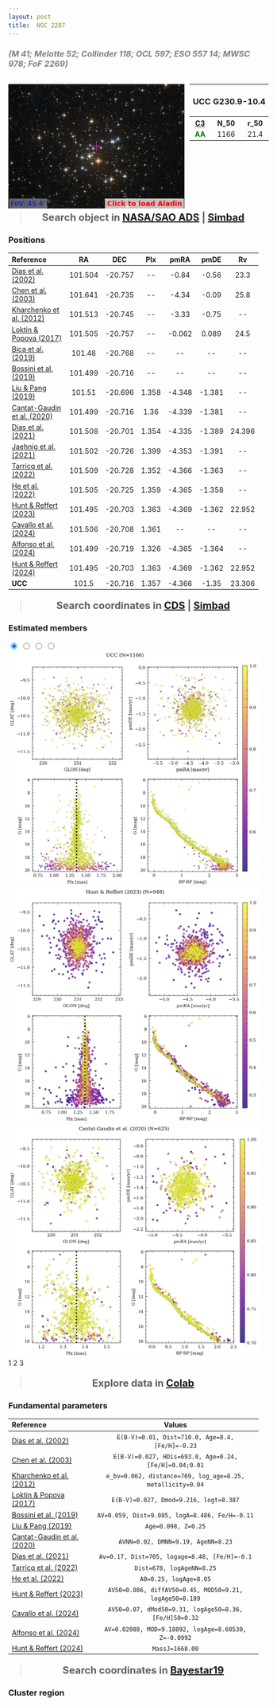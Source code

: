 ```yaml
---
layout: post
title:  NGC 2287
---
```

<h3><span style="color: #808080;"><i>(M 41; Melotte 52; Collinder 118; OCL 597; ESO 557 14; MWSC 978; FoF 2269)</i></span></h3><div style="display: flex; justify-content: space-between; width:720px;height:250px">
<div style="text-align: center;">

<!-- Static image + data attributes for FOV and target -->
<img id="aladin_img"
     data-umami-event="aladin_load"
     src="https://raw.githubusercontent.com/ucc23/Q3N/main/plots/ngc2287_aladin.webp"
     alt="Click to load Aladin Lite" 
     style="width:355px;height:250px; cursor: pointer;"
     data-fov="0.713" 
     data-target="101.5 -20.716"/>
<!-- Div to contain Aladin Lite viewer -->
<div id="aladin-lite-div" style="width:355px;height:250px;display:none;"></div>
<!-- Aladin Lite script (will be loaded after the image is clicked) -->
<script src="{{ site.baseurl }}/scripts/aladin_load.js"></script>

</div>
<!-- Left block -->

<table style="width:355px;height:250px;">
  <!-- Row 1 (title) -->
  <tr>
    <td colspan="5"><h3>UCC G230.9-10.4</h3></td>
  </tr>
  <!-- Row 2 -->
  <tr>
    <th style="text-align: center;"><a href="https://ucc.ar/faq#what-is-the-c3-parameter" title="Combined class">C3</a></th>
    <th style="text-align: center;"><div title="Stars with membership probability >50%">N_50</div></th>
    <th style="text-align: center;"><div title="Radius that contains half the members [arcmin]">r_50</div></th>
  </tr>
  <!-- Row 3 -->
  <tr>
    <td style="text-align: center;"><span style="color: green; font-weight: bold;">A</span><span style="color: green; font-weight: bold;">A</span></td>
    <td style="text-align: center;">1166</td>
    <td style="text-align: center;">21.4</td>
  </tr>
</table>
</div>

> <p style="text-align:center; font-weight: bold; font-size:20px">Search object in <a data-umami-event="nasa_search" href="https://ui.adsabs.harvard.edu/search/q=%20collection%3Aastronomy%20body%3A%22NGC%202287%22&sort=date%20desc%2C%20bibcode%20desc&p_=0" target="_blank">NASA/SAO ADS</a> | <a data-umami-event="simbad_search" href="https://simbad.cds.unistra.fr/simbad/sim-id-refs?Ident=ngc2287" target="_blank">Simbad</a></p>


### Positions

| Reference    | RA    | DEC   | Plx  | pmRA  | pmDE   |  Rv  |
| :---         | :---: | :---: | :---: | :---: | :---: | :---: |
|[Dias et al. (2002)](https://ui.adsabs.harvard.edu/abs/2002A%26A...389..871D) | 101.504 | -20.757 | -- | -0.84 | -0.56 | 23.3 |
|[Chen et al. (2003)](https://ui.adsabs.harvard.edu/abs/2003AJ....125.1397C) | 101.641 | -20.735 | -- | -4.34 | -0.09 | 25.8 |
|[Kharchenko et al. (2012)](https://ui.adsabs.harvard.edu/abs/2012A%26A...543A.156K) | 101.513 | -20.745 | -- | -3.33 | -0.75 | -- |
|[Loktin & Popova (2017)](https://ui.adsabs.harvard.edu/abs/2017AstBu..72..257L) | 101.505 | -20.757 | -- | -0.062 | 0.089 | 24.5 |
|[Bica et al. (2019)](https://ui.adsabs.harvard.edu/abs/2019AJ....157...12B) | 101.48 | -20.768 | -- | -- | -- | -- |
|[Bossini et al. (2019)](https://ui.adsabs.harvard.edu/abs/2019A%26A...623A.108B) | 101.499 | -20.716 | -- | -- | -- | -- |
|[Liu & Pang (2019)](https://ui.adsabs.harvard.edu/abs/2019ApJS..245...32L) | 101.51 | -20.696 | 1.358 | -4.348 | -1.381 | -- |
|[Cantat-Gaudin et al. (2020)](https://ui.adsabs.harvard.edu/abs/2020A%26A...640A...1C) | 101.499 | -20.716 | 1.36 | -4.339 | -1.381 | -- |
|[Dias et al. (2021)](https://ui.adsabs.harvard.edu/abs/2021MNRAS.504..356D) | 101.508 | -20.701 | 1.354 | -4.335 | -1.389 | 24.396 |
|[Jaehnig et al. (2021)](https://ui.adsabs.harvard.edu/abs/2021ApJ...923..129J) | 101.502 | -20.726 | 1.399 | -4.353 | -1.391 | -- |
|[Tarricq et al. (2022)](https://ui.adsabs.harvard.edu/abs/2022A%26A...659A..59T) | 101.509 | -20.728 | 1.352 | -4.366 | -1.363 | -- |
|[He et al. (2022)](https://ui.adsabs.harvard.edu/abs/2022ApJS..262....7H) | 101.505 | -20.725 | 1.359 | -4.365 | -1.358 | -- |
|[Hunt & Reffert (2023)](https://ui.adsabs.harvard.edu/abs/2023A%26A...673A.114H) | 101.495 | -20.703 | 1.363 | -4.369 | -1.362 | 22.952 |
|[Cavallo et al. (2024)](https://ui.adsabs.harvard.edu/abs/2024AJ....167...12C) | 101.506 | -20.708 | 1.361 | -- | -- | -- |
|[Alfonso et al. (2024)](https://ui.adsabs.harvard.edu/abs/2024A%26A...689A..18A) | 101.499 | -20.719 | 1.326 | -4.365 | -1.364 | -- |
|[Hunt & Reffert (2024)](https://ui.adsabs.harvard.edu/abs/2024A%26A...686A..42H) | 101.495 | -20.703 | 1.363 | -4.369 | -1.362 | 22.952 |
| **UCC** |101.5 | -20.716 | 1.357 | -4.366 | -1.35 | 23.306 |

> <p style="text-align:center; font-weight: bold; font-size:20px">Search coordinates in <a data-umami-event="cds_coord_search" href="https://cdsportal.u-strasbg.fr/?target=101.5,-20.716" target="_blank">CDS</a> | <a data-umami-event="simbad_coord_search" href="https://simbad.cds.unistra.fr/mobile/object_list.html?coord=101.5%20-20.716&output=json&radius=5&userEntry=ngc2287" target="_blank">Simbad</a></p>

### Estimated members

<div class="carousel">
<input type="radio" name="radio-btn" id="slide1" checked>
<input type="radio" name="radio-btn" id="slide1">
<input type="radio" name="radio-btn" id="slide2">
<input type="radio" name="radio-btn" id="slide3">
<div class="slides">
<div class="slide">
<a href="https://raw.githubusercontent.com/ucc23/Q3N/main/plots/UCC/ngc2287.webp" target="_blank">
<img src="https://raw.githubusercontent.com/ucc23/Q3N/main/plots/UCC/ngc2287.webp" alt="NGC 2287 UCC">
</a>
</div>
<div class="slide">
<a href="https://raw.githubusercontent.com/ucc23/Q3N/main/plots/HUNT23/ngc2287.webp" target="_blank">
<img src="https://raw.githubusercontent.com/ucc23/Q3N/main/plots/HUNT23/ngc2287.webp" alt="NGC 2287 HUNT23">
</a>
</div>
<div class="slide">
<a href="https://raw.githubusercontent.com/ucc23/Q3N/main/plots/CANTAT20/ngc2287.webp" target="_blank">
<img src="https://raw.githubusercontent.com/ucc23/Q3N/main/plots/CANTAT20/ngc2287.webp" alt="NGC 2287 CANTAT20">
</a>
</div>
</div>
<div class="indicators">
<label for="slide1">1</label>
<label for="slide2">2</label>
<label for="slide3">3</label>
</div>
</div>


> <p style="text-align:center; font-weight: bold; font-size:20px">Explore data in <a data-umami-event="colab" href="https://colab.research.google.com/github/ucc23/ucc/blob/main/assets/notebook.ipynb" target="_blank">Colab</a></p>


### Fundamental parameters

| Reference |  Values |
| :---      |  :---:  |
| [Dias et al. (2002)](https://ui.adsabs.harvard.edu/abs/2002A%26A...389..871D) | `E(B-V)=0.01, Dist=710.0, Age=8.4, [Fe/H]=-0.23` |
| [Chen et al. (2003)](https://ui.adsabs.harvard.edu/abs/2003AJ....125.1397C) | `E(B-V)=0.027, HDis=693.0, Age=0.24, [Fe/H]=0.04;0.01` |
| [Kharchenko et al. (2012)](https://ui.adsabs.harvard.edu/abs/2012A%26A...543A.156K) | `e_bv=0.062, distance=769, log_age=8.25, metallicity=0.04` |
| [Loktin & Popova (2017)](https://ui.adsabs.harvard.edu/abs/2017AstBu..72..257L) | `E(B-V)=0.027, Dmod=9.216, logt=8.387` |
| [Bossini et al. (2019)](https://ui.adsabs.harvard.edu/abs/2019A%26A...623A.108B) | `AV=0.059, Dist=9.085, logA=8.486, Fe/H=-0.11` |
| [Liu & Pang (2019)](https://ui.adsabs.harvard.edu/abs/2019ApJS..245...32L) | `Age=0.098, Z=0.25` |
| [Cantat-Gaudin et al. (2020)](https://ui.adsabs.harvard.edu/abs/2020A%26A...640A...1C) | `AVNN=0.02, DMNN=9.19, AgeNN=8.23` |
| [Dias et al. (2021)](https://ui.adsabs.harvard.edu/abs/2021MNRAS.504..356D) | `Av=0.17, Dist=705, logage=8.48, [Fe/H]=-0.1` |
| [Tarricq et al. (2022)](https://ui.adsabs.harvard.edu/abs/2022A%26A...659A..59T) | `Dist=678, logAgeNN=8.25` |
| [He et al. (2022)](https://ui.adsabs.harvard.edu/abs/2022ApJS..262....7H) | `A0=0.25, logAge=8.05` |
| [Hunt & Reffert (2023)](https://ui.adsabs.harvard.edu/abs/2023A%26A...673A.114H) | `AV50=0.086, diffAV50=0.45, MOD50=9.21, logAge50=8.189` |
| [Cavallo et al. (2024)](https://ui.adsabs.harvard.edu/abs/2024AJ....167...12C) | `AV50=0.07, dMod50=9.31, logAge50=8.36, [Fe/H]50=0.32` |
| [Alfonso et al. (2024)](https://ui.adsabs.harvard.edu/abs/2024A%26A...689A..18A) | `AV=0.02088, MOD=9.18892, logAge=8.60530, Z=-0.0992` |
| [Hunt & Reffert (2024)](https://ui.adsabs.harvard.edu/abs/2024A%26A...686A..42H) | `MassJ=1668.00` |

> <p style="text-align:center; font-weight: bold; font-size:20px">Search coordinates in <a data-umami-event="bayestar" href="http://argonaut.skymaps.info/query?lon=230.978%20&lat=-10.432&coordsys=gal&mapname=bayestar2019" target="_blank">Bayestar19</a></p>


### Cluster region

<html lang="en">
  <body>
    <center>
    <div id="plot-params"
         data-oc-name="ngc2287"
         data-ra-center="101.5"
         data-dec-center="-20.72"
         data-rad-deg="21.4"
         data-plx="1.357">
    </div>
    <div id="plot-container">
        <div id="plot"></div>
    </div>
    <script defer type="module" src="{{ site.baseurl }}/scripts/radec_scatter.js"></script>
    </center>
  </body>
</html>
<br>
